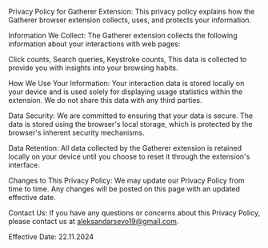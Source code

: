 Privacy Policy for Gatherer Extension:
This privacy policy explains how the Gatherer browser extension collects, uses, and protects your information.

Information We Collect:
The Gatherer extension collects the following information about your interactions with web pages:

Click counts,
Search queries,
Keystroke counts,
This data is collected to provide you with insights into your browsing habits.

How We Use Your Information:
Your interaction data is stored locally on your device and is used solely for displaying usage statistics within the extension. We do not share this data with any third parties.

Data Security:
We are committed to ensuring that your data is secure. The data is stored using the browser's local storage, which is protected by the browser's inherent security mechanisms.

Data Retention:
All data collected by the Gatherer extension is retained locally on your device until you choose to reset it through the extension's interface.

Changes to This Privacy Policy:
We may update our Privacy Policy from time to time. Any changes will be posted on this page with an updated effective date.

Contact Us:
If you have any questions or concerns about this Privacy Policy, please contact us at aleksandarsevo19@gmail.com.

Effective Date: 22.11.2024
